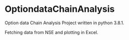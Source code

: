 # OptiondataChainAnalysis
Option data Chain Analysis Project written in python 3.8.1.

Fetching data from NSE and plotting in Excel.

